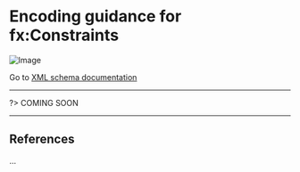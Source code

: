 # Encoding guidance for fx:Constraints

![Image](https://www.fixm.aero/releases/FIXM-4.3.0/doc/logical_model_documentation/EARoot/EA1/EA2/EA9/EA3/EA397.png)

Go to [XML schema documentation](https://www.fixm.aero/releases/FIXM-4.3.0/doc/schema_documentation/Fixm_RouteTrajectoryConstraintType.html)

---

?> COMING SOON

---

## References

...
